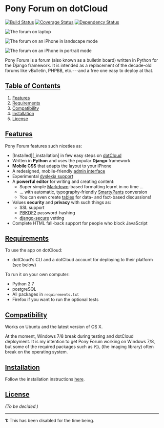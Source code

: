 Pony Forum on dotCloud
======================
[![Build Status](https://travis-ci.org/ndarville/pony-forum.svg?branch=master)](http://travis-ci.org/ndarville/pony-forum)
[![Coverage Status](https://coveralls.io/repos/ndarville/pony-forum/badge.png?branch=master)](https://coveralls.io/r/ndarville/pony-forum)
[![Dependency Status](https://gemnasium.com/ndarville/pony-forum.svg?branch=master)](https://gemnasium.com/ndarville/pony-forum)

![The forum on laptop][screenshot1]

![The forum on an iPhone in landscape mode][screenshot2]

![The forum on an iPhone in portrait mode][screenshot3]

Pony Forum is a forum (also known as a bulletin board) written in Python for the Django framework. It is intended as a replacement of the decade-old forums like vBulletin, PHPBB, etc.---and a free one easy to deploy at that.

[Table of Contents](#table-of-contents)
-------------------
1. [Features](#features)
2. [Requirements](#requirements)
3. [Compatibility](#compatibility)
3. [Installation](#installation)
3. [License](#license)

[Features](#features)
----------
Pony Forum features such niceties as:

* [Installed][_installation] in few easy steps on [dotCloud][dotcloud]
* Written in **Python** and uses the popular **Django** framework
* **Mobile CSS** that adapts the layout to your iPhone
* A redesigned, mobile-friendly [admin interface][new-admin]
* Experimental [dyslexia support][dyslexia]
* A **powerful editor** for writing and creating content:
    * Super simple [Markdown][markdown]-based formatting learnt in no time ...
    * ... with automatic, typography-friendly [SmartyPants][smartypants] conversion
    * You can even create [tables][tables] for data- and fact-based discussions!
* Values **security** and **privacy** with such things as:
    * SSL support
    * [PBKDF2][pbkdf2] password-hashing
    * [django-secure][django-secure] vetting
* Complete HTML fall-back support for people who block JavaScript

[Requirements](#requirements)
--------------
To use the app on dotCloud:

* dotCloud's CLI and a dotCloud account for deploying to their platform (see below)

To run it on your own computer:

* Python 2.7
* postgreSQL
* All packages in `requirements.txt`
* Firefox if you want to run the optional tests

[Compatibility](#compatibility)
---------------
Works on Ubuntu and the latest version of OS X.

At the moment, Windows 7/8 break during testing and dotCloud deployment. It is my intention to get Pony Forum working on Windows 7/8, but some of the required packages such as `PIL` (the imaging library) often break on the operating system.

[Installation](#installation)
--------------
Follow the installation instructions [here][installation].

[License](#license)
---------
*(To be decided.)*

* * * * *

**1:** This has been disabled for the time being.

[screenshot1]:   https://github.com/ndarville/pony-forum/raw/master/_screenshots/regular.png
[screenshot2]:   https://github.com/ndarville/pony-forum/raw/master/_screenshots/iphone-2.png
[screenshot3]:   https://github.com/ndarville/pony-forum/raw/master/_screenshots/iphone-1.png
[dotcloud]:      https://dotcloud.com/
[new-admin]:     https://github.com/riccardo-forina/django-admin-bootstrapped
[dyslexia]:      http://dyslexicfonts.com/
[markdown]:      http://daringfireball.net/projects/markdown/
[smartypants]:   http://daringfireball.net/projects/smartypants/
[tables]:        http://packages.python.org/Markdown/extensions/tables.html
[pbkdf2]:        https://docs.djangoproject.com/en/1.4/releases/1.4/#improved-password-hashing
[django-secure]: https://github.com/carljm/django-secure
[installation]:  https://github.com/ndarville/pony-forum/blob/master/_installation/INSTALLATION.mdown
